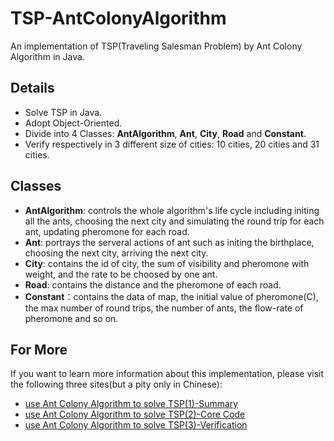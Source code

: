 # TSP-AntColonyAlgorithm
An implementation of TSP(Traveling Salesman Problem) by Ant Colony Algorithm in Java.
## Details
* Solve TSP in Java.
* Adopt Object-Oriented.
* Divide into 4 Classes: __AntAlgorithm__, __Ant__, __City__, __Road__ and __Constant__.
* Verify respectively in 3 different size of cities: 10 cities, 20 cities and 31 cities.

## Classes
* __AntAlgorithm__: controls the whole algorithm's life cycle including initing all the ants, choosing the next city and simulating the round trip for each ant, updating pheromone for each road.
* __Ant__: portrays the serveral actions of ant such as initing the birthplace, choosing the next city, arriving the next city.
* __City__: contains the id of city, the sum of visibility and pheromone with weight, and the rate to be choosed by one ant.
* __Road__: contains the distance and the pheromone of each road.
* __Constant__：contains the data of map, the initial value of pheromone(C), the max number of round trips, the number of ants, the flow-rate of pheromone and so on.

## For More
If you want to learn more information about this implementation, please visit the following three sites(but a pity only in Chinese):
* [use Ant Colony Algorithm to solve TSP(1)-Summary](http://yaochenkun.cn/wordpress/index.php/2016/12/07/ant_article/)
* [use Ant Colony Algorithm to solve TSP(2)-Core Code](http://yaochenkun.cn/wordpress/index.php/2016/12/12/ant2_article/)
* [use Ant Colony Algorithm to solve TSP(3)-Verification](http://yaochenkun.cn/wordpress/index.php/2016/12/12/ant3_article/)
